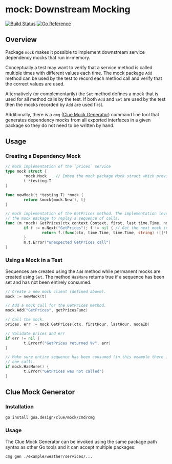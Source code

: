 
# mock: Downstream Mocking

[![Build Status](https://github.com/goadesign/clue/workflows/CI/badge.svg?branch=main&event=push)](https://github.com/goadesign/clue/actions?query=branch%3Amain+event%3Apush)
[![Go Reference](https://pkg.go.dev/badge/goa.design/clue/mock.svg)](https://pkg.go.dev/goa.design/clue/mock)

## Overview

Package `mock` makes it possible to implement downstream service
dependency mocks that run in-memory.

Conceptually a test may want to verify that a service method is called multiple
times with different values each time. The mock package `Add` method can be used
by the test to record each method call and verify that the correct values are
used.

Alternatively (or complementarily) the `Set` method defines a mock that
is used for all method calls by the test. If both `Add` and `Set` are used by
the test then the mocks recorded by `Add` are used first.

Additionally, there is a `cmg` ([Clue Mock Generator](#clue-mock-generator))
command line tool that generates dependency mocks from all exported interfaces
in a given package so they do not need to be written by hand.

## Usage

### Creating a Dependency Mock

```go
// mock implementation of the `prices` service
type mock struct {
        *mock.Mock    // Embed the mock package Mock struct which provides the mock API
        t *testing.T
}

func newMock(t *testing.T) *mock {
        return &mock{mock.New(), t}
}

// mock implementation of the GetPrices method. The implementation leverages
// the mock package to replay a sequence of calls.
func (m *mock) GetPrices(ctx context.Context, first, last time.Time, nodeID string) ([]*Price, error) {
        if f := m.Next("GetPrices"); f != nil { // Get the next mock in the sequence (or the permanent mock)
                return f.(func(ctx, time.Time, time.Time, string) ([]*Price, error))(ctx, first, last, nodeID)
        }
        m.t.Error("unexpected GetPrices call")
}
```

### Using a Mock in a Test

Sequences are created using the `Add` method while permanent mocks are created
using `Set`. The method `HasMore` returns true if a sequence has been set and
has not been entirely consumed.

```go
// Create a new mock client (defined above).
mock := newMock(t)

// Add a mock call for the GetPrices method.
mock.Add("GetPrices", getPricesFunc)

// Call the mock.
prices, err := mock.GetPrices(ctx, firstHour, lastHour, nodeID)

// Validate prices and err
if err != nil {
        t.Errorf("GetPrices returned %v", err)
}

// Make sure entire sequence has been consumed (in this example there is only
// one call).
if mock.HasMore() {
        t.Error("GetPrices was not called")
}
```

## Clue Mock Generator

### Installation

```bash
go install goa.design/clue/mock/cmd/cmg
```

### Usage

The Clue Mock Generator can be invoked using the same package path syntax as
other Go tools and it can accept multiple packages:

```bash
cmg gen ./example/weather/services/...
```
